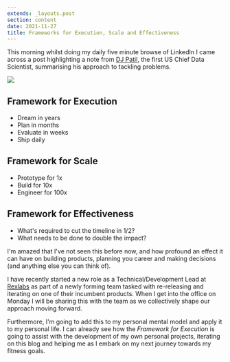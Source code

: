 ```yaml
---
extends: _layouts.post
section: content
date: 2021-11-27
title: Frameworks for Execution, Scale and Effectiveness
---
```


This morning whilst doing my daily five minute browse of LinkedIn I came across a post highlighting a note from [DJ Patil](https://en.wikipedia.org/wiki/DJ_Patil), the first US Chief Data Scientist, summarising his approach to tackling problems.

![](/assets/img/dj-patil.jpg)

## Framework for Execution

* Dream in years
* Plan in months
* Evaluate in weeks
* Ship daily

## Framework for Scale

* Prototype for 1x
* Build for 10x
* Engineer for 100x

## Framework for Effectiveness

* What's required to cut the timeline in 1/2?
* What needs to be done to double the impact?

I'm amazed that I've not seen this before now, and how profound an effect it can have on building products, planning you career and making decisions (and anything else you can think of).

I have recently started a new role as a Technical/Development Lead at [Rexlabs](https://rexlabs.io) as part of a newly forming team tasked with re-releasing and iterating on one of their incumbent products.  When I get into the office on Monday I will be sharing this with the team as we collectively shape our approach moving forward.

Furthermore, I'm going to add this to my personal mental model and apply it to my personal life. I can already see how the _Framework for Execution_ is going to assist with the development of my own personal projects, iterating on this blog and helping me as I embark on my next journey towards my fitness goals.
